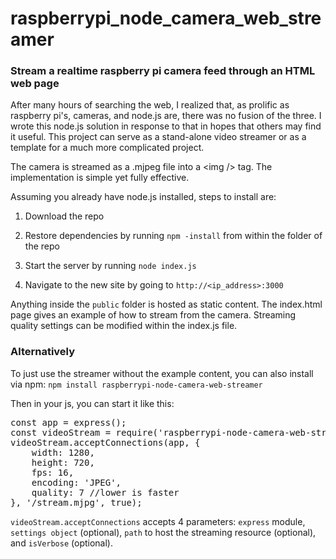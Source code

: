 # raspberrypi_node_camera_web_streamer
<h3>Stream a realtime raspberry pi camera feed through an HTML web page</h3>

After many hours of searching the web, I realized that, as prolific as raspberry pi's, cameras, and node.js are, there was no fusion of the three. I wrote this node.js solution in response to that in hopes that others may find it useful. This project can serve as a stand-alone video streamer or as a template for a much more complicated project.

The camera is streamed as a .mjpeg file into a &lt;img /&gt; tag. The implementation is simple yet fully effective.

Assuming you already have node.js installed, steps to install are:

1) Download the repo

2) Restore dependencies by running <code>npm -install</code> from within the folder of the repo

3) Start the server by running <code>node index.js</code>

4) Navigate to the new site by going to <code>http://<ip_address>:3000</code>

Anything inside the <code>public</code> folder is hosted as static content. The index.html page gives an example of how to stream from the camera. Streaming quality settings can be modified within the index.js file.

<h3>Alternatively</h3>
To just use the streamer without the example content, you can also install via npm:
<code>npm install raspberrypi-node-camera-web-streamer</code>

Then in your js, you can start it like this:
<pre>
const app = express();
const videoStream = require('raspberrypi-node-camera-web-streamer');
videoStream.acceptConnections(app, {
    width: 1280,
    height: 720,
    fps: 16,
    encoding: 'JPEG',
    quality: 7 //lower is faster
}, '/stream.mjpg', true);
</pre>

<code>videoStream.acceptConnections</code> accepts 4 parameters: <code>express</code> module, <code>settings object</code> (optional), <code>path</code> to host the streaming resource (optional), and <code>isVerbose</code> (optional).
